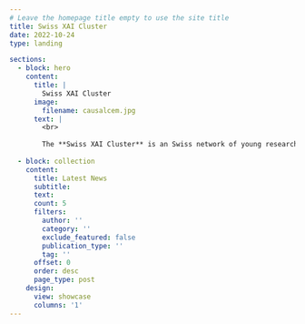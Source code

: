 ```yaml
---
# Leave the homepage title empty to use the site title
title: Swiss XAI Cluster
date: 2022-10-24
type: landing

sections:
  - block: hero
    content:
      title: |
        Swiss XAI Cluster
      image:
        filename: causalcem.jpg
      text: |
        <br>
        
        The **Swiss XAI Cluster** is an Swiss network of young researchers specialized in **Explainable AI**.
  
  - block: collection
    content:
      title: Latest News
      subtitle:
      text:
      count: 5
      filters:
        author: ''
        category: ''
        exclude_featured: false
        publication_type: ''
        tag: ''
      offset: 0
      order: desc
      page_type: post
    design:
      view: showcase
      columns: '1'
---
```

